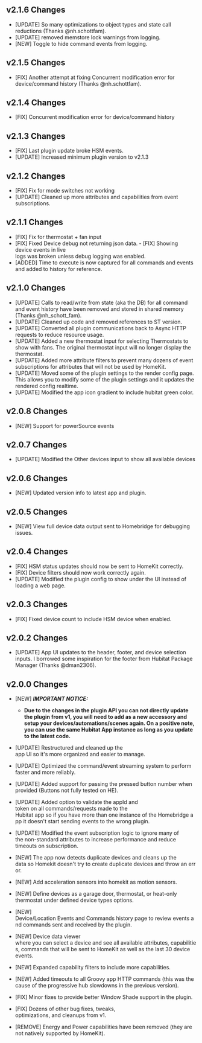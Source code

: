 ## v2.1.6 Changes
- [UPDATE] So many optimizations to object types and state call reductions (Thanks @nh.schottfam).
- [UPDATE] removed memstore lock warnings from logging.
- [NEW] Toggle to hide command events from logging.

## v2.1.5 Changes
- [FIX] Another attempt at fixing Concurrent modification error for device/command history (Thanks @nh.schottfam).

## v2.1.4 Changes
- [FIX] Concurrent modification error for device/command history

## v2.1.3 Changes
- [FIX] Last plugin update broke HSM events.
- [UPDATE] Increased minimum plugin version to v2.1.3

## v2.1.2 Changes
- [FIX] Fix for mode switches not working
- [UPDATE] Cleaned up more attributes and capabilities from event subscriptions.

## v2.1.1 Changes
- [FIX] Fix for thermostat + fan input
- [FIX] Fixed Device debug not returning json data.
- [FIX] Showing device events in live logs was broken unless debug logging was enabled.
- [ADDED] Time to execute is now captured for all commands and events and added to history for reference.

## v2.1.0 Changes
- [UPDATE] Calls to read/write from state (aka the DB) for all command and event history have been removed and stored in shared memory (Thanks @nh_schott_fam).
- [UPDATE] Cleaned up code and removed references to ST version.
- [UPDATE] Converted all plugin communications back to Async HTTP requests to reduce resource usage.
- [UPDATE] Added a new thermostat input for selecting Thermostats to show with fans. The original thermostat input will no longer display the thermostat.
- [UPDATE] Added more attribute filters to prevent many dozens of event subscriptions for attributes that will not be used by HomeKit.
- [UPDATE] Moved some of the plugin settings to the render config page.  This allows you to modify some of the plugin settings and it updates the rendered config realtime.
- [UPDATE] Modified the app icon gradient to include hubitat green color.

## v2.0.8 Changes
- [NEW] Support for powerSource events

## v2.0.7 Changes
- [UPDATE] Modified the Other devices input to show all available devices

## v2.0.6 Changes
- [NEW] Updated version info to latest app and plugin.

## v2.0.5 Changes
- [NEW] View full device data output sent to Homebridge for debugging issues.

## v2.0.4 Changes
- [FIX] HSM status updates should now be sent to HomeKit correctly.
- [FIX] Device filters should now work correctly again.
- [UPDATE] Modified the plugin config to show under the UI instead of loading a web page.

## v2.0.3 Changes
- [FIX] Fixed device count to include HSM device when enabled.

## v2.0.2 Changes
- [UPDATE] App UI updates to the header, footer, and device selection inputs.  I borrowed some inspiration for the footer from Hubitat Package Manager (Thanks @dman2306). 

## v2.0.0 Changes
- [NEW] **_IMPORTANT NOTICE:_**
  - **Due to the changes in the plugin API you can not directly update the plugin from v1, you will need to add as a new accessory and setup your devices/automations/scenes again.
    On a positive note, you can use the same Hubitat App instance as long as you update to the latest code.**

- [UPDATE] Restructured and cleaned up the app UI so it's more organized and easier to manage.
- [UPDATE] Optimized the command/event streaming system to perform faster and more reliably.
- [UPDATE] Added support for passing the pressed button number when provided (Buttons not fully tested on HE).
- [UPDATE] Added option to validate the appId and token on all commands/requests made to the Hubitat app so if you have more than one instance of the Homebridge app it doesn't start sending events to the wrong plugin.
- [UPDATE] Modified the event subscription logic to ignore many of the non-standard attributes to increase performance and reduce timeouts on subscription.
- [NEW] The app now detects duplicate devices and cleans up the data so Homekit doesn't try to create duplicate devices and throw an error.
- [NEW] Add acceleration sensors into homekit as motion sensors.
- [NEW] Define devices as a garage door, thermostat, or heat-only thermostat under defined device types options.
- [NEW] Device/Location Events and Commands history page to review events and commands sent and received by the plugin.
- [NEW] Device data viewer where you can select a device and see all available attributes, capabilities, commands that will be sent to HomeKit as well as the last 30 device events.
- [NEW] Expanded capability filters to include more capabilities.
- [NEW] Added timeouts to all Groovy app HTTP commands (this was the cause of the progressive hub slowdowns in the previous version).
- [FIX] Minor fixes to provide better Window Shade support in the plugin.
- [FIX] Dozens of other bug fixes, tweaks, optimizations, and cleanups from v1.
- [REMOVE] Energy and Power capabilities have been removed (they are not natively supported by HomeKit).

